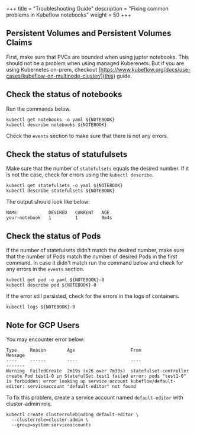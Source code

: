 +++
title = "Troubleshooting Guide"
description = "Fixing common problems in Kubeflow notebooks"
weight = 50
+++

## Persistent Volumes and Persistent Volumes Claims

First, make sure that PVCs are bounded when using jupter notebooks. This should
not be a problem when using managed Kuberenets. But if you are using Kubernetes
on-prem, checkout [https://www.kubeflow.org/docs/use-cases/kubeflow-on-multinode-cluster/](this) guide.

## Check the status of notebooks


Run the commands below.

```
kubectl get notebooks -o yaml ${NOTEBOOK}
kubectl describe notebooks ${NOTEBOOK}
```

Check the `events` section to make sure that there is not any errors.

## Check the status of statufulsets

Make sure that the number of `statefulsets` equals the desired number. If it is
not the case, check for errors using the `kubectl describe`. 


```
kubectl get statefulsets -o yaml ${NOTEBOOK}
kubectl describe statefulsets ${NOTEBOOK}
```


The output should look like below:
```
NAME            DESIRED   CURRENT   AGE
your-notebook   1         1         9m4s
```
## Check the status of Pods

If the number of statefulsets didn't match the desired number, make sure that 
the number of Pods match the number of desired Pods in the first  command. 
In case it didn't match run the command below and check for any errors 
in the `events` section.

```
kubectl get pod -o yaml ${NOTEBOOK}-0
kubectl describe pod ${NOTEBOOK}-0
```

If the error still persisted, check for the errors in the logs of containers.

```
kubectl logs ${NOTEBOOK}-0
```

## Note for GCP Users

You may encounter error below:
```
Type     Reason        Age                     From                    Message
----     ------        ----                    ----                    -------
Warning  FailedCreate  2m19s (x26 over 7m39s)  statefulset-controller  create Pod test1-0 in StatefulSet test1 failed error: pods "test1-0" is forbidden: error looking up service account kubeflow/default-editor: serviceaccount "default-editor" not found
```

To fix this problem, create a service account named `default-editor` with cluster-admin role.

```
kubectl create clusterrolebinding default-editor \
  --clusterrole=cluster-admin \
  --group=system:serviceaccounts
```
